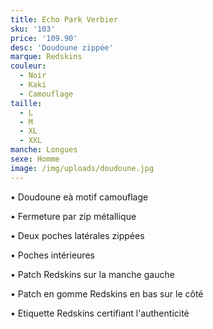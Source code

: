 ```yaml
---
title: Echo Park Verbier
sku: '103'
price: '109.90'
desc: 'Doudoune zippée'
marque: Redskins
couleur:
  - Noir
  - Kaki
  - Camouflage
taille:
  - L
  - M
  - XL
  - XXL
manche: Longues
sexe: Homme
image: /img/uploads/doudoune.jpg
---
```

• Doudoune eà motif camouflage 

• Fermeture par zip métallique  

• Deux poches latérales zippées

• Poches intérieures 

• Patch Redskins sur la manche gauche

• Patch en gomme Redskins en bas sur le côté

• Etiquette Redskins certifiant l'authenticité
